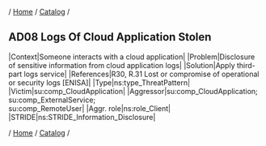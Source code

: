 / [Home](/acctp/) / [Catalog](/acctp/catalog/) /

## AD08 Logs Of Cloud Application Stolen

|Context|Someone interacts with a cloud application|
|Problem|Disclosure of sensitive information from cloud application logs|
|Solution|Apply third-part logs service|
|References|R30, R.31 Lost or compromise of operational or security logs [ENISA]|
|Type|ns:type_ThreatPattern|
|Victim|su:comp_CloudApplication|
|Aggressor|su:comp_CloudApplication;<br /> su:comp_ExternalService;<br /> su:comp_RemoteUser|
|Aggr. role|ns:role_Client|
|STRIDE|ns:STRIDE_Information_Disclosure|

/ [Home](/acctp/) / [Catalog](/acctp/catalog/) /
